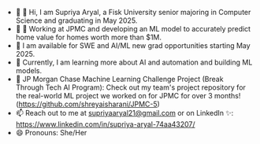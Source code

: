
- 🔭 👋 Hi, I am Supriya Aryal, a Fisk University senior majoring in Computer Science and graduating in May 2025.
- 🌱 💼 Working at JPMC and developing an ML model to accurately predict home value for homes worth more than $1M.
- 👯 I am available for SWE and AI/ML new grad opportunities starting May 2025.
- 🤔 Currently, I am learning more about AI and automation and building ML models.
- 💬 JP Morgan Chase Machine Learning Challenge Project (Break Through Tech AI Program): Check out my team's project   repository for the real-world ML project we worked on for JPMC for over 3 months! (https://github.com/shreyaisharani/JPMC-5)
- 📫 Reach out to me at supriyaaryal21@gmail.com or on LinkedIn ✨: https://www.linkedin.com/in/supriya-aryal-74aa43207/
- 😄 Pronouns: She/Her
<!--
**SupriyaAryal/SupriyaAryal** is a ✨ _special_ ✨ repository because its `README.md` (this file) appears on your GitHub profile.

Here are some ideas to get you started:

- 🔭 👋 Hi, I am Supriya Aryal, a Fisk University senior majoring in Computer Science and graduating in May 2025.
- 🌱 💼 Working at JPMC and developing an ML model to accurately predict home value for homes worth more than $1M.
- 👯 I am available for SWE and AI/ML new grad opportunities starting May 2025.
- 🤔 Currently, I am learning more about AI and automation and building ML models.
- 💬 JP Morgan Chase Machine Learning Challenge Project (Break Through Tech AI Program): Check out my team's project   repository for the real-world ML project we worked on for JPMC for over 3 months! (https://github.com/shreyaisharani/JPMC-5)
- 📫 Reach out to me at supriyaaryal21@gmail.com or on LinkedIn ✨: https://www.linkedin.com/in/supriya-aryal-74aa43207/
- 😄 Pronouns: She/Her
